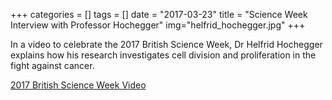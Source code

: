 +++
categories = []
tags = []
date = "2017-03-23"
title = "Science Week Interview with Professor Hochegger"
img="helfrid_hochegger.jpg"
+++

In a video to celebrate the 2017 British Science Week, Dr Helfrid Hochegger explains how his research investigates cell division and proliferation in the fight against cancer.

[2017 British Science Week Video](http://thelatest.co.uk/brighton/2017/03/16/british-science-week-episode-4/)
